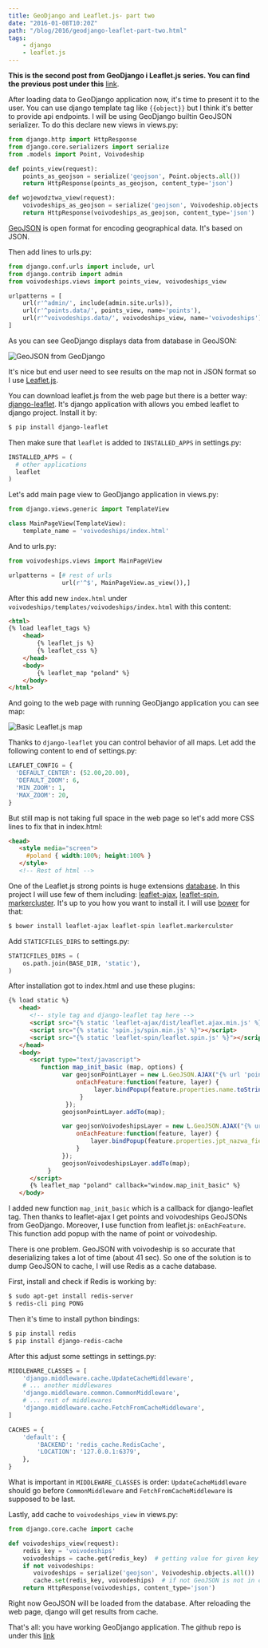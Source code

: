 ```yaml
---
title: GeoDjango and Leaflet.js- part two
date: "2016-01-08T10:20Z"
path: "/blog/2016/geodjango-leaflet-part-two.html"
tags: 
    - django
    - leaflet.js
---
```


**This is the second post from GeoDjango i Leaflet.js series. You can
find the previous post under this**
[link](/blog/2016/geodjango-leaflet-part-one.html).

After loading data to GeoDjango application now, it's time to present it
to the user. You can use django template tag like `{{object}}` but I
think it's better to provide api endpoints. I will be using GeoDjango
builtin GeoJSON serializer. To do this declare new views in views.py:

```python
from django.http import HttpResponse
from django.core.serializers import serialize
from .models import Point, Voivodeship

def points_view(request):
    points_as_geojson = serialize('geojson', Point.objects.all())
    return HttpResponse(points_as_geojson, content_type='json')

def wojewodztwa_view(request):
    voivodeships_as_geojson = serialize('geojson', Voivodeship.objects.all())
    return HttpResponse(voivodeships_as_geojson, content_type='json')
```

[GeoJSON](http://geojson.org/) is open format for encoding geographical
data. It's based on JSON.

Then add lines to urls.py:

```python
from django.conf.urls import include, url
from django.contrib import admin
from voivodeships.views import points_view, voivodeships_view

urlpatterns = [
    url(r'^admin/', include(admin.site.urls)),
    url(r'^points.data/', points_view, name='points'),
    url(r'^voivodeships.data/', voivodeships_view, name='voivodeships'),
]
```

As you can see GeoDjango displays data from database in GeoJSON:

![GeoJSON from GeoDjango](./geojson.gif)

It's nice but end user need to see results on the map not in JSON format
so I use [Leaflet.js](http://leafletjs.com/).

You can download leaflet.js from the web page but there is a better way:
[django-leaflet](https://github.com/makinacorpus/django-leaflet). It's
django application with allows you embed leaflet to django project.
Install it by:

```bash
$ pip install django-leaflet
```

Then make sure that `leaflet` is added to `INSTALLED_APPS` in
settings.py:

```python
INSTALLED_APPS = (
  # other applications
  leaflet
)
```

Let's add main page view to GeoDjango application in views.py:

```python
from django.views.generic import TemplateView

class MainPageView(TemplateView):
    template_name = 'voivodeships/index.html'
```

And to urls.py:

```python
from voivodeships.views import MainPageView

urlpatterns = [# rest of urls
               url(r'^$', MainPageView.as_view()),]
```

After this add new `index.html` under
`voivodeships/templates/voivodeships/index.html` with this content:

```html
<html>
{% load leaflet_tags %}
    <head>
        {% leaflet_js %}
        {% leaflet_css %}
    </head>
    <body>
        {% leaflet_map "poland" %}
    </body>
</html>
```

And going to the web page with running GeoDjango application you can see
map:

![Basic Leaflet.js map](./leaflet.gif)

Thanks to `django-leaflet` you can control behavior of all maps. Let add
the following content to end of settings.py:

```python
LEAFLET_CONFIG = {
  'DEFAULT_CENTER': (52.00,20.00),
  'DEFAULT_ZOOM': 6,
  'MIN_ZOOM': 1,
  'MAX_ZOOM': 20,
}
```

But still map is not taking full space in the web page so let's add more
CSS lines to fix that in index.html:

```html
<head>
   <style media="screen">
     #poland { width:100%; height:100% }
   </style>
   <!-- Rest of html -->
```

One of the Leaflet.js strong points is huge extensions
[database](http://leafletjs.com/plugins.html). In this project I will
use few of them including:
[leaflet-ajax](https://github.com/calvinmetcalf/leaflet-ajax),
[leaflet-spin](https://github.com/makinacorpus/Leaflet.Spin),
[markercluster](https://github.com/Leaflet/Leaflet.markercluster). It's
up to you how you want to install it. I will use
[bower](http://bower.io/) for that:

```bash
$ bower install leaflet-ajax leaflet-spin leaflet.markerculster
```

Add `STATICFILES_DIRS` to settings.py:

```python
STATICFILES_DIRS = (
    os.path.join(BASE_DIR, 'static'),
)
```

After installation got to index.html and use these plugins:

```html
{% load static %}
   <head>
      <!-- style tag and django-leaflet tag here -->
      <script src="{% static 'leaflet-ajax/dist/leaflet.ajax.min.js' %}"></script>
      <script src="{% static 'spin.js/spin.min.js' %}"></script>
      <script src="{% static 'leaflet-spin/leaflet.spin.js' %}"></script>
   </head>
   <body>
      <script type="text/javascript">
         function map_init_basic (map, options) {
               var geojsonPointLayer = new L.GeoJSON.AJAX("{% url 'points' %}", {
                   onEachFeature:function(feature, layer) {
                        layer.bindPopup(feature.properties.name.toString());
                    }
                });
               geojsonPointLayer.addTo(map);

               var geojsonVoivodeshipsLayer = new L.GeoJSON.AJAX("{% url 'voivodeships' %}", {
                   onEachFeature:function(feature, layer) {
                       layer.bindPopup(feature.properties.jpt_nazwa_field.toString());
                   }
               });
               geojsonVoivodeshipsLayer.addTo(map);
           }
      </script>
      {% leaflet_map "poland" callback="window.map_init_basic" %}
   </body>
```

I added new function `map_init_basic` which is a callback for
django-leaflet tag. Then thanks to leaflet-ajax I get points and
voivodeships GeoJSONs from GeoDjango. Moreover, I use function from
leaflet.js: `onEachFeature`. This function add popup with the name of
point or voivodeship.

There is one problem. GeoJSON with voivodeship is so accurate that
deserializing takes a lot of time (about 41 sec). So one of the solution
is to dump GeoJSON to cache, I will use Redis as a cache database.

First, install and check if Redis is working by:

```bash
$ sudo apt-get install redis-server 
$ redis-cli ping PONG
```

Then it's time to install python bindings:

```bash
$ pip install redis 
$ pip install django-redis-cache
```

After this adjust some settings in settings.py:

```python
MIDDLEWARE_CLASSES = [
    'django.middleware.cache.UpdateCacheMiddleware',
    # ... another middlewares
    'django.middleware.common.CommonMiddleware',
    # ... rest of middlewares
    'django.middleware.cache.FetchFromCacheMiddleware',
]

CACHES = {
    'default': {
        'BACKEND': 'redis_cache.RedisCache',
        'LOCATION': '127.0.0.1:6379',
    },
}
```

What is important in `MIDDLEWARE_CLASSES` is order:
`UpdateCacheMiddleware` should go before `CommonMiddleware` and
`FetchFromCacheMiddleware` is supposed to be last.

Lastly, add cache to `voivodeships_view` in views.py:

```python
from django.core.cache import cache

def voivodeships_view(request):
    redis_key = 'voivodeships'
    voivodeships = cache.get(redis_key)  # getting value for given key from redis
    if not voivodeships:
       voivodeships = serialize('geojson', Voivodeship.objects.all())
       cache.set(redis_key, voivodeships)  # if not GeoJSON is not in cache set it
    return HttpResponse(voivodeships, content_type='json')
```

Right now GeoJSON will be loaded from the database. After reloading the
web page, django will get results from cache.

That's all: you have working GeoDjango application. The github repo is
under this
[link](https://github.com/krzysztofzuraw/personal-blog-projects/tree/master/blog_geodjango_leaflet)

